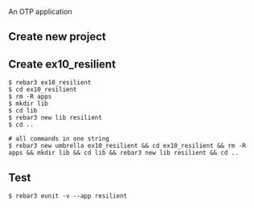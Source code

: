 An OTP application

Create new project
----	
Create ex10_resilient
----	
	$ rebar3 ex10_resilient
	$ cd ex10_resilient
	$ rm -R apps
	$ mkdir lib
	$ cd lib
	$ rebar3 new lib resilient
	$ cd ..
	
	# all commands in one string
	$ rebar3 new umbrella ex10_resilient && cd ex10_resilient && rm -R apps && mkdir lib && cd lib && rebar3 new lib resilient && cd ..

Test
-----
	$ rebar3 eunit -v --app resilient
	
